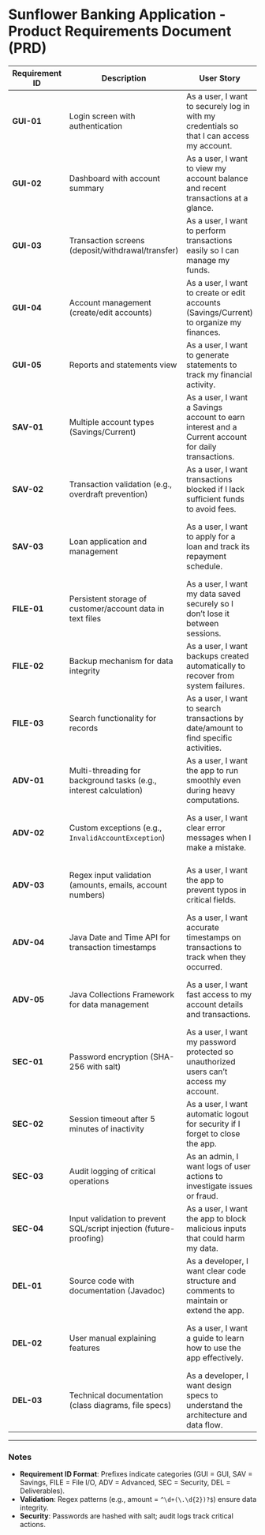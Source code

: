 # Sunflower Banking Application - Product Requirements Document (PRD)

| **Requirement ID** | **Description**                                                    | **User Story**                                                                                     | **Expected Behavior/Outcome**                                                                 |
| ------------------ | ------------------------------------------------------------------ | -------------------------------------------------------------------------------------------------- | --------------------------------------------------------------------------------------------- |
| **GUI-01**         | Login screen with authentication                                   | As a user, I want to securely log in with my credentials so that I can access my account.          | User enters valid credentials → Access granted. Invalid credentials → Error dialog displayed. |
| **GUI-02**         | Dashboard with account summary                                     | As a user, I want to view my account balance and recent transactions at a glance.                  | Dashboard displays real-time balance, transaction history in a `JTable`.                      |
| **GUI-03**         | Transaction screens (deposit/withdrawal/transfer)                  | As a user, I want to perform transactions easily so I can manage my funds.                         | Forms validate inputs (e.g., amount > 0) → Success message and updated balance displayed.     |
| **GUI-04**         | Account management (create/edit accounts)                          | As a user, I want to create or edit accounts (Savings/Current) to organize my finances.            | New accounts saved to `accounts.txt`; edits reflected immediately in the dashboard.           |
| **GUI-05**         | Reports and statements view                                        | As a user, I want to generate statements to track my financial activity.                           | Statements display transactions filtered by date and exported as text files.                  |
| **SAV-01**         | Multiple account types (Savings/Current)                           | As a user, I want a Savings account to earn interest and a Current account for daily transactions. | Savings accounts auto-calculate daily interest (2.5%); Current accounts have no interest.     |
| **SAV-02**         | Transaction validation (e.g., overdraft prevention)                | As a user, I want transactions blocked if I lack sufficient funds to avoid fees.                   | Withdrawal/transfer attempts exceeding balance → Error: "Insufficient funds."                 |
| **SAV-03**         | Loan application and management                                    | As a user, I want to apply for a loan and track its repayment schedule.                            | Loan terms calculated and saved; repayment reminders displayed in the dashboard.              |
| **FILE-01**        | Persistent storage of customer/account data in text files          | As a user, I want my data saved securely so I don’t lose it between sessions.                      | All data (accounts, transactions) retained in `accounts.txt`, `transactions.txt`, etc.        |
| **FILE-02**        | Backup mechanism for data integrity                                | As a user, I want backups created automatically to recover from system failures.                   | Daily backups stored in `/backups`; restore option available via admin menu.                  |
| **FILE-03**        | Search functionality for records                                   | As a user, I want to search transactions by date/amount to find specific activities.               | Search results populate a `JTable` with matching transactions.                                |
| **ADV-01**         | Multi-threading for background tasks (e.g., interest calculation)  | As a user, I want the app to run smoothly even during heavy computations.                          | Interest calculated nightly without freezing the UI.                                          |
| **ADV-02**         | Custom exceptions (e.g., `InvalidAccountException`)                | As a user, I want clear error messages when I make a mistake.                                      | Errors display user-friendly messages (e.g., "Invalid account number format").                |
| **ADV-03**         | Regex input validation (amounts, emails, account numbers)          | As a user, I want the app to prevent typos in critical fields.                                     | Invalid inputs (e.g., letters in amount field) → Red border highlights and error tooltip.     |
| **ADV-04**         | Java Date and Time API for transaction timestamps                  | As a user, I want accurate timestamps on transactions to track when they occurred.                 | All transactions include `LocalDateTime` in `transactions.txt`.                               |
| **ADV-05**         | Java Collections Framework for data management                     | As a user, I want fast access to my account details and transactions.                              | Account lookup via `HashMap`; transactions stored in `ArrayList` for quick retrieval.         |
| **SEC-01**         | Password encryption (SHA-256 with salt)                            | As a user, I want my password protected so unauthorized users can’t access my account.             | Passwords stored as hashes; plaintext never visible.                                          |
| **SEC-02**         | Session timeout after 5 minutes of inactivity                      | As a user, I want automatic logout for security if I forget to close the app.                      | Inactive sessions redirect to the login screen with a warning dialog.                         |
| **SEC-03**         | Audit logging of critical operations                               | As an admin, I want logs of user actions to investigate issues or fraud.                           | All logins, transactions, and errors recorded in `audit.log`.                                 |
| **SEC-04**         | Input validation to prevent SQL/script injection (future-proofing) | As a user, I want the app to block malicious inputs that could harm my data.                       | Suspicious inputs (e.g., `DROP TABLE`) rejected with an error.                                |
| **DEL-01**         | Source code with documentation (Javadoc)                           | As a developer, I want clear code structure and comments to maintain or extend the app.            | Code is modular, documented, and organized into packages (`gui`, `core`, `data`).             |
| **DEL-02**         | User manual explaining features                                    | As a user, I want a guide to learn how to use the app effectively.                                 | Manual includes screenshots and step-by-step instructions for all workflows.                  |
| **DEL-03**         | Technical documentation (class diagrams, file specs)               | As a developer, I want design specs to understand the architecture and data flow.                  | Documentation includes UML diagrams and file format details (e.g., `customers.txt` fields).   |

---

### **Notes**

- **Requirement ID Format**: Prefixes indicate categories (GUI = GUI, SAV = Savings, FILE = File I/O, ADV = Advanced, SEC = Security, DEL = Deliverables).
- **Validation**: Regex patterns (e.g., amount = `^\d+(\.\d{2})?$`) ensure data integrity.
- **Security**: Passwords are hashed with salt; audit logs track critical actions.
